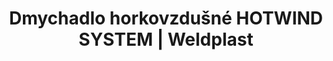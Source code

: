 ---
Filename: "dmychadlo-horkovzdusne-hotwind-system125"
Link: "file:/Users/vinayakpatel/Downloads/www.weldplast.cz/dmychadlo-horkovzdusne-hotwind-system125"
product_name: "HOTWIND SYSTEM400 V / 5400 W"
product_id: "Obj. číslo:142.641"
title: "Dmychadlo horkovzdušné HOTWIND SYSTEM | Weldplast"
product_desc: "Nová horkovzdušná dmychadla Leister HOTWIND SYSTEM je nástupcem velmi oblíbeného dmychadla Leister HOTWIND S. Oba modely jsou vybaveny dvěma potenciometry pro snadnou regulaci průtoku vzduchu a teploty. Maximální výstupní teplota dosahuje až 800 °C, max. průtok vzduchu až 900 l/min.Bezuhlíkový motor zaručuje dlouhou životnostPotenciometrem plynule regulovatelný topný výkon a průtok vzduchu až 900 l/minIntegrované ovládací prvkyIntegrovaná ochrana přístroje a topného tělesa proti přehřátíHOTWIND SYSTEM navíc nabízí:Externí regulace pomocí standardních signálů ( 4-20 mA nebo 0-10 V )Digitální zobrazení hodnotIntegrovaná termosonda pro ještě přesnější kontrolu teploty"
product_specs: "Značka konformity, Třída ochrany I, NapětíV~400, PříkonW5400, FrekvenceHz50 / 60, Max. teplota°C650, Průtok vzduchul/min200 - 900, Úroveň hlučnosti LpAdB< 70, Hmotnostkg2,2 - 2,4 (bez kabelu), Druh certifikaceCCA"
product_downloads: "TECHNOLOGIE HORKÉHO VZDUCHU - katalog stáhnout , HOTWIND - montážní rozměry stáhnout , HOTWIND - produktový list stáhnout , HOTWIND - manuál stáhnout"
href: "https://www.weldplast.cz/files/katalog-ph-web.pdf, https://www.weldplast.cz/files/katalog-ph-web.pdf, https://www.weldplast.cz/files/hotwind-montazni-rozmery.jpg, https://www.weldplast.cz/files/hotwind-montazni-rozmery.jpg, https://www.weldplast.cz/files/hotwind-premium-system-produktovy-list.pdf, https://www.weldplast.cz/files/hotwind-premium-system-produktovy-list.pdf, https://www.weldplast.cz/files/hotwind-premium-system-manual-cz.pdf, https://www.weldplast.cz/files/hotwind-premium-system-manual-cz.pdf"
p_desc_2: "Nová horkovzdušná dmychadla Leister HOTWIND SYSTEM je nástupcem velmi oblíbeného dmychadla Leister HOTWIND S. Oba modely jsou vybaveny dvěma potenciometry pro snadnou regulaci průtoku vzduchu a teploty. Maximální výstupní teplota dosahuje až 800 °C, max. průtok vzduchu až 900 l/min.Bezuhlíkový motor zaručuje dlouhou životnostPotenciometrem plynule regulovatelný topný výkon a průtok vzduchu až 900 l/minIntegrované ovládací prvkyIntegrovaná ochrana přístroje a topného tělesa proti přehřátíHOTWIND SYSTEM navíc nabízí:Externí regulace pomocí standardních signálů ( 4-20 mA nebo 0-10 V )Digitální zobrazení hodnotIntegrovaná termosonda pro ještě přesnější kontrolu teploty"
accessories: "Tryska tubulární (ø 62,5 mm) 795 x 655 x 1,5 mmTrubka prodlužovací, násuvná (ø 62 mm)275 x ø 62 mmTryska reflektorová U (ø 62,5 mm)400 x 50 mmTryska reflektorová děrovaná (ø 62.5 mm)110 x 152 mmTryska reflektorová děrovaná (ø 62.5 mm)ø 150 mmTryska reflektorová děrovaná (ø 62.5 mm) 76 x 75 mm76 x 75 mmTryska tubulární (ø 62.5 mm)120 x 112 mm, 90° zahnutáTryska štěrbinová (ø 62.5 mm)250 x 12 mmTryska štěrbinová (ø 62.5 mm)300 x 4 mmTryska štěrbinová (ø 62.5 mm)85 x 15 mmTryska štěrbinová (ø 62.5 mm)150 x 12 mmTryska tubulární (ø 62,5 mm) 700 x 550 x 1,7 mmTrubka prodlužovací, násuvná (ø 62,5 mm) 200 x ø 45 mm, pro LE 5000Tryska kruhová (ø 62.5 mm)redukce na ø 40 mmTryska reflektorová U (ø 62,5 mm)400 x 80 mmTryska reflektorová U (ø 62,5 mm)400 x 65 mmTryska reflektorová děrovaná (ø 62,5 mm)45 x 75 mmTryska štěrbinová (ø 62.5 mm)400 x 4 mmTryska štěrbinová (ø 62.5 mm)500 x 4 mmTryska štěrbinová (ø 62.5 mm)200 x 9 mmTryska tubulární (ø 62,5 mm) 456 x 306 x 3 mmTryska tubulární (ø 62,5 mm) 354 x 204 x 4,5 mmTryska tubulární (ø 62,5 mm) 1100 x 1000 x 4 mmPříruba připojovací (ø 62.5 mm), ø 90 mmFiltr sání, ø 105 mm (HOTWIND), VULCAN SYSTEM3 x 400 V / 11 kWHOTWIND SYSTEM400 V / 5400 WHOTWIND PREMIUM400 V / 5400 WHOTWIND PREMIUM230 V / 3100 W, 800°C, flexo kabelHOTWIND PREMIUM230V / 2300W, 650 °C, eurozástrčkaHOTWIND PREMIUM230 V / 3700 W, flexo kabelHOTWIND SYSTEM230 V / 2300 W, flexo kabelHOTWIND SYSTEM230 V / 3700 W, flexo kabel"
similar_products: "VULCAN SYSTEM3 x 400 V / 11 kWHOTWIND SYSTEM400 V / 5400 WHOTWIND PREMIUM400 V / 5400 WHOTWIND PREMIUM230 V / 3100 W, 800°C, flexo kabelHOTWIND PREMIUM230V / 2300W, 650 °C, eurozástrčkaHOTWIND PREMIUM230 V / 3700 W, flexo kabelHOTWIND SYSTEM230 V / 2300 W, flexo kabelHOTWIND SYSTEM230 V / 3700 W, flexo kabel"
---